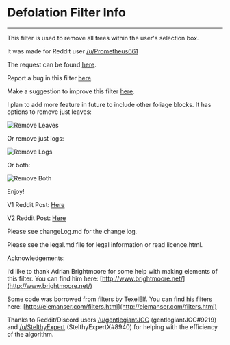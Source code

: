 # Defolation Filter Info #

----------

This filter is used to remove all trees within the user's selection box.

It was made for Reddit user [/u/Prometheus661](https://www.reddit.com/u/Prometheus661)

The request can be found [here](https://redd.it/4qks3j). 

Report a bug in this filter [here](https://goo.gl/forms/jJpYpqwKjFCx9Mbt1).

Make a suggestion to improve this filter [here](https://goo.gl/forms/QmmEyRheTiyNqWGw2).

I plan to add more feature in future to include other foliage blocks. 
It has options to remove just leaves: 

![Remove Leaves](https://drive.google.com/file/d/1p1FV90GDf5M2OPuUjREeKd-6v1sGhl_g/view)

Or remove just logs:

![Remove Logs](https://drive.google.com/file/d/1nscJ3m3ElOjueFZn_AcMYUf7ea-3vX7c/view)

Or both:

![Remove Both](https://drive.google.com/file/d/1yt6M9tqX5CgkCf6-2S90Um9xtp6GJbIe/view)

Enjoy!

V1 Reddit Post: [Here]( https://goo.gl/A6s5io)

V2 Reddit Post: [Here](https://redd.it/7o3wao)

Please see changeLog.md for the change log.

Please see the legal.md file for legal information or read licence.html.

Acknowledgements:

I’d like to thank Adrian Brightmoore for some help with making elements of this filter. 
You can find him here:
[http://www.brightmoore.net/](http://www.brightmoore.net/)

Some code was borrowed from filters by TexelElf.
You can find his filters here:
[http://elemanser.com/filters.html](http://elemanser.com/filters.html)

Thanks to Reddit/Discord users [/u/gentlegiantJGC](http://www.reddit.com/u/gentlegiantJGC) (gentlegiantJGC#9219) and [/u/StelthyExpert](http://www.reddit.com/u/StelthyExpert) (StelthyExpertX#8940) for helping with the efficiency of the algorithm.
